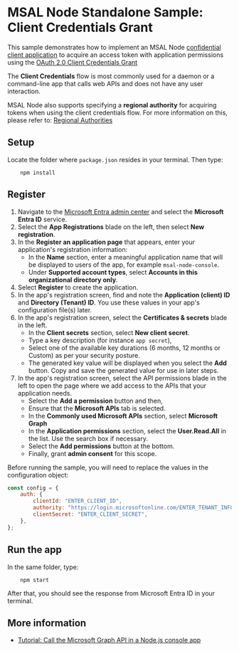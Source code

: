 # MSAL Node Standalone Sample: Client Credentials Grant

This sample demonstrates how to implement an MSAL Node [confidential client application](../../../lib/msal-node/docs/initialize-confidential-client-application.md) to acquire an access token with application permissions using the [OAuth 2.0 Client Credentials Grant](https://docs.microsoft.com/azure/active-directory/develop/v2-oauth2-client-creds-grant-flow)

The **Client Credentials** flow is most commonly used for a daemon or a command-line app that calls web APIs and does not have any user interaction.

MSAL Node also supports specifying a **regional authority** for acquiring tokens when using the client credentials flow. For more information on this, please refer to: [Regional Authorities](../../../lib/msal-node/docs/regional-authorities.md)

## Setup

Locate the folder where `package.json` resides in your terminal. Then type:

```console
    npm install
```

## Register

1. Navigate to the [Microsoft Entra admin center](https://entra.microsoft.com) and select the **Microsoft Entra ID** service.
1. Select the **App Registrations** blade on the left, then select **New registration**.
1. In the **Register an application page** that appears, enter your application's registration information:
    - In the **Name** section, enter a meaningful application name that will be displayed to users of the app, for example `msal-node-console`.
    - Under **Supported account types**, select **Accounts in this organizational directory only**.
1. Select **Register** to create the application.
1. In the app's registration screen, find and note the **Application (client) ID** and **Directory (Tenant) ID**. You use these values in your app's configuration file(s) later.
1. In the app's registration screen, select the **Certificates & secrets** blade in the left.
    - In the **Client secrets** section, select **New client secret**.
    - Type a key description (for instance `app secret`),
    - Select one of the available key durations (6 months, 12 months or Custom) as per your security posture.
    - The generated key value will be displayed when you select the **Add** button. Copy and save the generated value for use in later steps.
1. In the app's registration screen, select the API permissions blade in the left to open the page where we add access to the APIs that your application needs.
    - Select the **Add a permission** button and then,
    - Ensure that the **Microsoft APIs** tab is selected.
    - In the **Commonly used Microsoft APIs** section, select **Microsoft Graph**
    - In the **Application permissions** section, select the **User.Read.All** in the list. Use the search box if necessary.
    - Select the **Add permissions** button at the bottom.
    - Finally, grant **admin consent** for this scope.

Before running the sample, you will need to replace the values in the configuration object:

```javascript
const config = {
    auth: {
        clientId: "ENTER_CLIENT_ID",
        authority: "https://login.microsoftonline.com/ENTER_TENANT_INFO",
        clientSecret: "ENTER_CLIENT_SECRET",
    },
};
```

## Run the app

In the same folder, type:

```console
    npm start
```

After that, you should see the response from Microsoft Entra ID in your terminal.

## More information

-   [Tutorial: Call the Microsoft Graph API in a Node.js console app](https://docs.microsoft.com/azure/active-directory/develop/tutorial-v2-nodejs-console)
